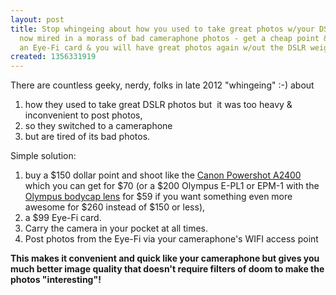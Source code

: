 ```yaml
---
layout: post
title: Stop whingeing about how you used to take great photos w/your DSLR but are
  now mired in a morass of bad cameraphone photos - get a cheap point & shoot and
  an Eye-Fi card & you will have great photos again w/out the DSLR weight
created: 1356331919
---
```

<p>There are countless geeky, nerdy, folks in late 2012 "whingeing" :-) about</p><ol><li>how they used to take great DSLR photos but&nbsp; it was too heavy &amp; inconvenient to post photos,</li><li>so they switched to a cameraphone</li><li>but are tired of its bad photos.</li></ol><p>Simple solution:</p><ol><li>buy a $150 dollar point and shoot like the <a href="http://www.adorama.com/ICAA2400BK.html?emailprice=t&amp;utm_term=Other&amp;utm_medium=Affiliate&amp;utm_campaign=Other&amp;utm_source=rflAID021866">Canon Powershot A2400</a> which you can get for $70 (or a $200 Olympus E-PL1 or EPM-1 with the&nbsp; <a href="http://www.amazon.com/Olympus-BCL-15mm-f8-0-Panasonic-Cameras/dp/B009DL0LOW">Olympus bodycap lens</a> for $59 if you want something even more awesome for $260 instead of $150 or less),</li><li>a $99 Eye-Fi card.</li><li>Carry the camera in your pocket at all times.</li><li>Post photos from the Eye-Fi via your cameraphone's WIFI access point</li></ol><p><strong>This makes it convenient and quick like your cameraphone but gives you much better image quality that doesn't require filters of doom to make the photos "interesting"!</strong></p>
